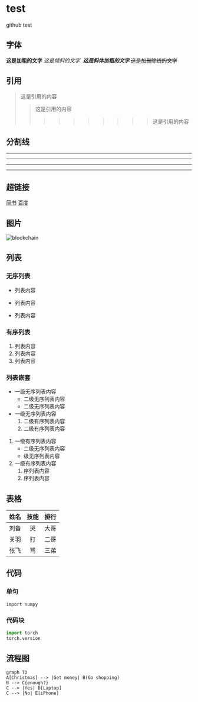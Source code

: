 # test
github test
## 字体
**这是加粗的文字**
*这是倾斜的文字*`
***这是斜体加粗的文字***
~~这是加删除线的文字~~
## 引用
>这是引用的内容
>>这是引用的内容
>>>>>>>>>>这是引用的内容
## 分割线
---
----
***
*****
## 超链接
[简书](http://jianshu.com)
[百度](http://baidu.com)
## 图片
![blockchain](https://ss0.bdstatic.com/70cFvHSh_Q1YnxGkpoWK1HF6hhy/it/u=702257389,1274025419&fm=27&gp=0.jpg "区块链")
## 列表
### 无序列表
- 列表内容
+ 列表内容
* 列表内容
### 有序列表
1. 列表内容
2. 列表内容
3. 列表内容
### 列表嵌套
- 一级无序列表内容
   - 二级无序列表内容
   - 二级无序列表内容
- 一级无序列表内容
   1. 二级有序列表内容
   2. 二级有序列表内容
1. 一级有序列表内容
   - 二级无序列表内容
   - 级无序列表内容
2. 一级有序列表内容
   1. 序列表内容
   2. 序列表内容
## 表格
姓名|技能|排行
--|:--:|--:
刘备|哭|大哥
关羽|打|二哥
张飞|骂|三弟
## 代码
### 单句
`import numpy`
### 代码块
```python
import torch
torch.version
```
## 流程图
```
graph TD
A[Christmas] --> |Get money| B(Go shopping)
B --> C{enough?}
C --> |Yes| D[Laptop]
C --> |No| E[iPhone]
```
